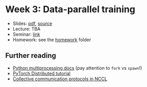 # Week 3: Data-parallel training

* Slides: [pdf](https://disk.yandex.ru/i/a9P_Ub9Q-Aj5AQ), [source](https://disk.yandex.ru/i/9mafw1A4kL2VJA)
* Lecture: TBA
* Seminar: [link](./seminar.ipynb)
* Homework: see the [homework](./homework) folder

## Further reading
* [Python multiprocessing docs](https://docs.python.org/3/library/multiprocessing.html) (pay attention to `fork` vs `spawn`!)
* [PyTorch Distributed tutorial](https://pytorch.org/tutorials/intermediate/dist_tuto.html)
* [Collective communication protocols in NCCL](https://images.nvidia.com/events/sc15/pdfs/NCCL-Woolley.pdf)
